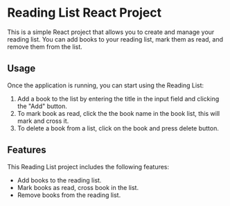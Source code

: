 # Reading List React Project
This is a simple React project that allows you to create and manage your reading list. You can add books to your reading list, mark them as read, and remove them from the list.

## Usage

Once the application is running, you can start using the Reading List:

1. Add a book to the list by entering the title in the input field and clicking the "Add" button.
2. To mark book as read,  click the the book name in the book list, this will mark and cross it.
4. To delete a book from a list, click on the book and press delete button.

## Features

This Reading List project includes the following features:
* Add books to the reading list.
* Mark books as read, cross book in the list.
* Remove books from the reading list.
